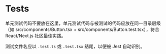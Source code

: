 # Tests

单元测试代码不要放在这里，单元测试代码与被测试的代码应放在同一目录层级 ​（如 src/components/Button.tsx +
src/components/Button.test.tsx），符合 React/Next.js 社区最佳实践。

测试文件名应以 `.test.ts` 或 `.test.tsx` 结尾，以便被 Jest 自动识别。

